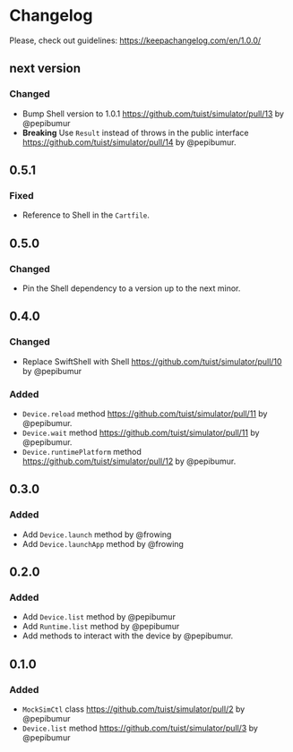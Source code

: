 # Changelog

Please, check out guidelines: https://keepachangelog.com/en/1.0.0/

## next version

### Changed

- Bump Shell version to 1.0.1 https://github.com/tuist/simulator/pull/13 by @pepibumur
- **Breaking** Use `Result` instead of throws in the public interface https://github.com/tuist/simulator/pull/14 by @pepibumur.

## 0.5.1

### Fixed

- Reference to Shell in the `Cartfile`.

## 0.5.0

### Changed

- Pin the Shell dependency to a version up to the next minor.

## 0.4.0

### Changed

- Replace SwiftShell with Shell https://github.com/tuist/simulator/pull/10 by @pepibumur

### Added

- `Device.reload` method https://github.com/tuist/simulator/pull/11 by @pepibumur.
- `Device.wait` method https://github.com/tuist/simulator/pull/11 by @pepibumur.
- `Device.runtimePlatform` method https://github.com/tuist/simulator/pull/12 by @pepibumur.

## 0.3.0

### Added

- Add `Device.launch` method by @frowing
- Add `Device.launchApp` method by @frowing

## 0.2.0

### Added

- Add `Device.list` method by @pepibumur
- Add `Runtime.list` method by @pepibumur
- Add methods to interact with the device by @pepibumur.

## 0.1.0

### Added

- `MockSimCtl` class https://github.com/tuist/simulator/pull/2 by @pepibumur
- `Device.list` method https://github.com/tuist/simulator/pull/3 by @pepibumur
